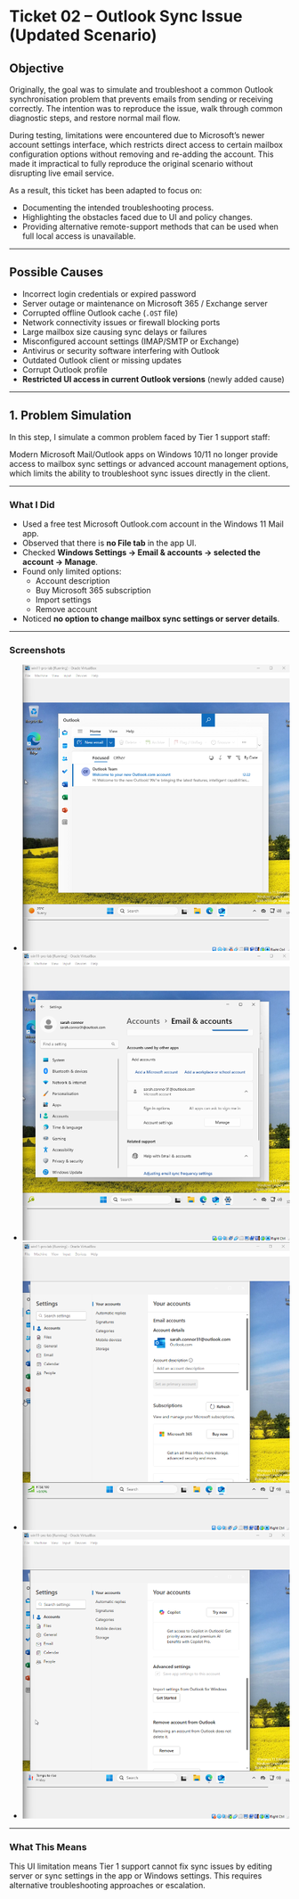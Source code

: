# Ticket 02 – Outlook Sync Issue (Updated Scenario)

## Objective
Originally, the goal was to simulate and troubleshoot a common Outlook synchronisation problem that prevents emails from sending or receiving correctly. The intention was to reproduce the issue, walk through common diagnostic steps, and restore normal mail flow.

During testing, limitations were encountered due to Microsoft’s newer account settings interface, which restricts direct access to certain mailbox configuration options without removing and re-adding the account. This made it impractical to fully reproduce the original scenario without disrupting live email service.

As a result, this ticket has been adapted to focus on:
- Documenting the intended troubleshooting process.
- Highlighting the obstacles faced due to UI and policy changes.
- Providing alternative remote-support methods that can be used when full local access is unavailable.

---

## Possible Causes
- Incorrect login credentials or expired password  
- Server outage or maintenance on Microsoft 365 / Exchange server  
- Corrupted offline Outlook cache (`.OST` file)  
- Network connectivity issues or firewall blocking ports  
- Large mailbox size causing sync delays or failures  
- Misconfigured account settings (IMAP/SMTP or Exchange)  
- Antivirus or security software interfering with Outlook  
- Outdated Outlook client or missing updates  
- Corrupt Outlook profile  
- **Restricted UI access in current Outlook versions** (newly added cause)

---

## 1. Problem Simulation

In this step, I simulate a common problem faced by Tier 1 support staff:

Modern Microsoft Mail/Outlook apps on Windows 10/11 no longer provide access to mailbox sync settings or advanced account management options, which limits the ability to troubleshoot sync issues directly in the client.

---

### What I Did

- Used a free test Microsoft Outlook.com account in the Windows 11 Mail app.
- Observed that there is **no File tab** in the app UI.
- Checked **Windows Settings → Email & accounts → selected the account → Manage**.
- Found only limited options:  
  - Account description  
  - Buy Microsoft 365 subscription  
  - Import settings  
  - Remove account  
- Noticed **no option to change mailbox sync settings or server details**.

---

### Screenshots

- ![Outlook app UI showing no File tab](./images/01-no-file-tab.png)
- ![Windows Settings account management page with limited options](./images/02-limited-account-options.png)
- ![Manage account page inside the app with minimal options](./images/03-manage-account-minimal.png)
- ![Manage account page inside the app with minimal options](./images/03-manage-account-minimal-2.png)


---

### What This Means

This UI limitation means Tier 1 support cannot fix sync issues by editing server or sync settings in the app or Windows settings. This requires alternative troubleshooting approaches or escalation.
